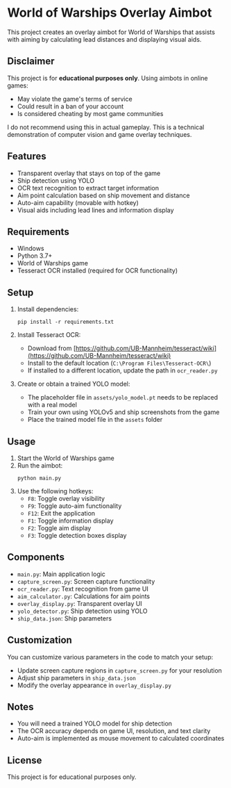 # World of Warships Overlay Aimbot

This project creates an overlay aimbot for World of Warships that assists with aiming by calculating lead distances and displaying visual aids.

## Disclaimer

This project is for **educational purposes only**. Using aimbots in online games:
- May violate the game's terms of service
- Could result in a ban of your account
- Is considered cheating by most game communities

I do not recommend using this in actual gameplay. This is a technical demonstration of computer vision and game overlay techniques.

## Features

- Transparent overlay that stays on top of the game
- Ship detection using YOLO
- OCR text recognition to extract target information
- Aim point calculation based on ship movement and distance
- Auto-aim capability (movable with hotkey)
- Visual aids including lead lines and information display

## Requirements

- Windows
- Python 3.7+
- World of Warships game
- Tesseract OCR installed (required for OCR functionality)

## Setup

1. Install dependencies:
   ```
   pip install -r requirements.txt
   ```

2. Install Tesseract OCR:
   - Download from [https://github.com/UB-Mannheim/tesseract/wiki](https://github.com/UB-Mannheim/tesseract/wiki)
   - Install to the default location (`C:\Program Files\Tesseract-OCR\`)
   - If installed to a different location, update the path in `ocr_reader.py`

3. Create or obtain a trained YOLO model:
   - The placeholder file in `assets/yolo_model.pt` needs to be replaced with a real model
   - Train your own using YOLOv5 and ship screenshots from the game
   - Place the trained model file in the `assets` folder

## Usage

1. Start the World of Warships game
2. Run the aimbot:
   ```
   python main.py
   ```
3. Use the following hotkeys:
   - `F8`: Toggle overlay visibility
   - `F9`: Toggle auto-aim functionality
   - `F12`: Exit the application
   - `F1`: Toggle information display
   - `F2`: Toggle aim display
   - `F3`: Toggle detection boxes display

## Components

- `main.py`: Main application logic
- `capture_screen.py`: Screen capture functionality
- `ocr_reader.py`: Text recognition from game UI
- `aim_calculator.py`: Calculations for aim points
- `overlay_display.py`: Transparent overlay UI
- `yolo_detector.py`: Ship detection using YOLO
- `ship_data.json`: Ship parameters

## Customization

You can customize various parameters in the code to match your setup:
- Update screen capture regions in `capture_screen.py` for your resolution
- Adjust ship parameters in `ship_data.json`
- Modify the overlay appearance in `overlay_display.py`

## Notes

- You will need a trained YOLO model for ship detection
- The OCR accuracy depends on game UI, resolution, and text clarity
- Auto-aim is implemented as mouse movement to calculated coordinates

## License

This project is for educational purposes only.
